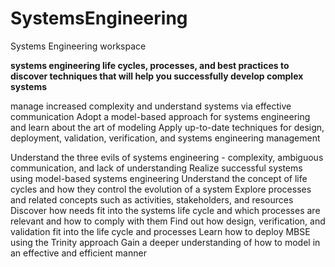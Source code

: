 # SystemsEngineering
Systems Engineering workspace

**systems engineering life cycles, processes, and best practices to discover techniques that will help you successfully develop complex systems**


manage increased complexity and understand systems via effective communication
Adopt a model-based approach for systems engineering and learn about the art of modeling
Apply up-to-date techniques for design, deployment, validation, verification, and systems engineering management

Understand the three evils of systems engineering - complexity, ambiguous communication, and lack of understanding
Realize successful systems using model-based systems engineering
Understand the concept of life cycles and how they control the evolution of a system
Explore processes and related concepts such as activities, stakeholders, and resources
Discover how needs fit into the systems life cycle and which processes are relevant and how to comply with them
Find out how design, verification, and validation fit into the life cycle and processes
Learn how to deploy MBSE using the Trinity approach
Gain a deeper understanding of how to model in an effective and efficient manner